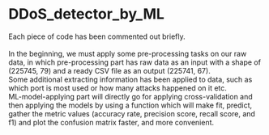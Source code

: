 # DDoS_detector_by_ML
Each piece of code has been commented out briefly. <br><br>
In the beginning, we must apply some pre-processing tasks on our raw data, in which pre-processing part has raw data as an input with a shape of (225745, 79) and a ready CSV file as an output (225741, 67). <br>
Some additional extracting information has been applied to data, such as which port is most used or how many attacks happened on it etc. <br>
ML-model-applying part will directly go for applying cross-validation and then applying the models by using a function which will make fit, predict, gather the metric values (accuracy rate, precision score, recall score, and f1) and plot the confusion matrix faster, and more convenient.
